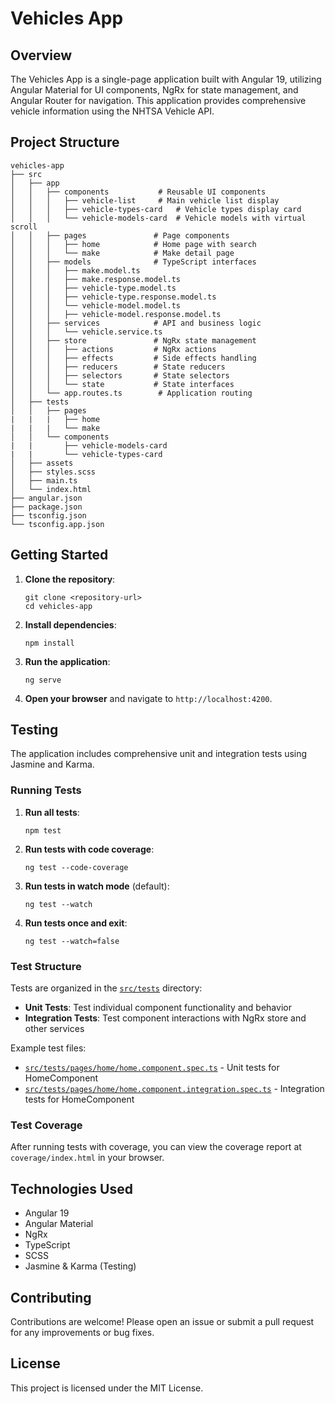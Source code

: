 # Vehicles App

## Overview

The Vehicles App is a single-page application built with Angular 19, utilizing Angular Material for UI components, NgRx for state management, and Angular Router for navigation. This application provides comprehensive vehicle information using the NHTSA Vehicle API.

## Project Structure

```
vehicles-app
├── src
│   ├── app
│   │   ├── components           # Reusable UI components
│   │   │   ├── vehicle-list     # Main vehicle list display
│   │   │   ├── vehicle-types-card   # Vehicle types display card
│   │   │   └── vehicle-models-card  # Vehicle models with virtual scroll
│   │   ├── pages               # Page components
│   │   │   ├── home            # Home page with search
│   │   │   └── make            # Make detail page
│   │   ├── models              # TypeScript interfaces
│   │   │   ├── make.model.ts
│   │   │   ├── make.response.model.ts
│   │   │   ├── vehicle-type.model.ts
│   │   │   ├── vehicle-type.response.model.ts
│   │   │   └── vehicle-model.model.ts
│   │   │   ├── vehicle-model.response.model.ts
│   │   ├── services            # API and business logic
│   │   │   └── vehicle.service.ts
│   │   ├── store               # NgRx state management
│   │   │   ├── actions         # NgRx actions
│   │   │   ├── effects         # Side effects handling
│   │   │   ├── reducers        # State reducers
│   │   │   ├── selectors       # State selectors
│   │   │   └── state           # State interfaces
│   │   └── app.routes.ts        # Application routing
│   ├── tests
│   │   ├── pages
|   |   |   ├── home
|   |   |   └── make
│   │   └── components
|   |       ├── vehicle-models-card
|   |       └── vehicle-types-card
│   ├── assets
│   ├── styles.scss
│   ├── main.ts
│   └── index.html
├── angular.json
├── package.json
├── tsconfig.json
└── tsconfig.app.json
```

## Getting Started

1. **Clone the repository**:

   ```
   git clone <repository-url>
   cd vehicles-app
   ```

2. **Install dependencies**:

   ```
   npm install
   ```

3. **Run the application**:

   ```
   ng serve
   ```

4. **Open your browser** and navigate to `http://localhost:4200`.

## Testing

The application includes comprehensive unit and integration tests using Jasmine and Karma.

### Running Tests

1. **Run all tests**:

   ```
   npm test
   ```

2. **Run tests with code coverage**:

   ```
   ng test --code-coverage
   ```

3. **Run tests in watch mode** (default):

   ```
   ng test --watch
   ```

4. **Run tests once and exit**:
   ```
   ng test --watch=false
   ```

### Test Structure

Tests are organized in the [`src/tests`](src/tests) directory:

- **Unit Tests**: Test individual component functionality and behavior
- **Integration Tests**: Test component interactions with NgRx store and other services

Example test files:

- [`src/tests/pages/home/home.component.spec.ts`](src/tests/pages/home/home.component.spec.ts) - Unit tests for HomeComponent
- [`src/tests/pages/home/home.component.integration.spec.ts`](src/tests/pages/home/home.component.integration.spec.ts) - Integration tests for HomeComponent

### Test Coverage

After running tests with coverage, you can view the coverage report at `coverage/index.html` in your browser.

## Technologies Used

- Angular 19
- Angular Material
- NgRx
- TypeScript
- SCSS
- Jasmine & Karma (Testing)

## Contributing

Contributions are welcome! Please open an issue or submit a pull request for any improvements or bug fixes.

## License

This project is licensed under the MIT License.
